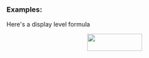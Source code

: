 ### Examples:

Here's a display level formula
<p align="center"><img src="https://rawgit.com/timwroge/Algorithms-and-Data-Structures/None/svgs/32737e0a8d5a4cf32ba3ab1b74902ab7.svg?invert_in_darkmode" align=middle width=127.9847844pt height=39.45245535pt/></p>
